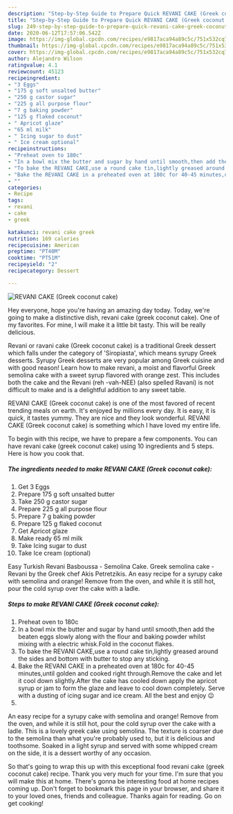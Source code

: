 ```yaml
---
description: "Step-by-Step Guide to Prepare Quick REVANI CAKE (Greek coconut cake)"
title: "Step-by-Step Guide to Prepare Quick REVANI CAKE (Greek coconut cake)"
slug: 249-step-by-step-guide-to-prepare-quick-revani-cake-greek-coconut-cake
date: 2020-06-12T17:57:06.542Z
image: https://img-global.cpcdn.com/recipes/e9817aca94a89c5c/751x532cq70/revani-cake-greek-coconut-cake-recipe-main-photo.jpg
thumbnail: https://img-global.cpcdn.com/recipes/e9817aca94a89c5c/751x532cq70/revani-cake-greek-coconut-cake-recipe-main-photo.jpg
cover: https://img-global.cpcdn.com/recipes/e9817aca94a89c5c/751x532cq70/revani-cake-greek-coconut-cake-recipe-main-photo.jpg
author: Alejandro Wilson
ratingvalue: 4.1
reviewcount: 45123
recipeingredient:
- "3 Eggs"
- "175 g soft unsalted butter"
- "250 g castor sugar"
- "225 g all purpose flour"
- "7 g baking powder"
- "125 g flaked coconut"
- " Apricot glaze"
- "65 ml milk"
- " Icing sugar to dust"
- " Ice cream optional"
recipeinstructions:
- "Preheat oven to 180c"
- "In a bowl mix the butter and sugar by hand until smooth,then add the beaten eggs slowly along with the flour and baking powder whilst mixing with a electric whisk.Fold in the coconut flakes."
- "To bake the REVANI CAKE,use a round cake tin,lightly greased around the sides and bottom with butter to stop any sticking."
- "Bake the REVANI CAKE in a preheated oven at 180c for 40-45 minutes,until golden and cooked right through.Remove the cake and let it cool down slightly.After the cake has cooled down apply the apricot syrup or jam to form the glaze and leave to cool down completely. Serve with a dusting of icing sugar and ice cream. All the best and enjoy 😉"
- ""
categories:
- Recipe
tags:
- revani
- cake
- greek

katakunci: revani cake greek 
nutrition: 169 calories
recipecuisine: American
preptime: "PT40M"
cooktime: "PT51M"
recipeyield: "2"
recipecategory: Dessert

---
```



![REVANI CAKE (Greek coconut cake)](https://img-global.cpcdn.com/recipes/e9817aca94a89c5c/751x532cq70/revani-cake-greek-coconut-cake-recipe-main-photo.jpg)

Hey everyone, hope you're having an amazing day today. Today, we're going to make a distinctive dish, revani cake (greek coconut cake). One of my favorites. For mine, I will make it a little bit tasty. This will be really delicious.

Revani or ravani cake (Greek coconut cake) is a traditional Greek dessert which falls under the category of &#39;Siropiasta&#39;, which means syrupy Greek desserts. Syrupy Greek desserts are very popular among Greek cuisine and with good reason! Learn how to make revani, a moist and flavorful Greek semolina cake with a sweet syrup flavored with orange zest. This includes both the cake and the Revani (reh -vah-NEE) (also spelled Ravani) is not difficult to make and is a delightful addition to any sweet table.

REVANI CAKE (Greek coconut cake) is one of the most favored of recent trending meals on earth. It's enjoyed by millions every day. It is easy, it is quick, it tastes yummy. They are nice and they look wonderful. REVANI CAKE (Greek coconut cake) is something which I have loved my entire life.


To begin with this recipe, we have to prepare a few components. You can have revani cake (greek coconut cake) using 10 ingredients and 5 steps. Here is how you cook that.

<!--inarticleads1-->

##### The ingredients needed to make REVANI CAKE (Greek coconut cake):

1. Get 3 Eggs
1. Prepare 175 g soft unsalted butter
1. Take 250 g castor sugar
1. Prepare 225 g all purpose flour
1. Prepare 7 g baking powder
1. Prepare 125 g flaked coconut
1. Get  Apricot glaze
1. Make ready 65 ml milk
1. Take  Icing sugar to dust
1. Take  Ice cream (optional)


Easy Turkish Revani Basboussa - Semolina Cake. Greek semolina cake - Revani by the Greek chef Akis Petretzikis. An easy recipe for a syrupy cake with semolina and orange! Remove from the oven, and while it is still hot, pour the cold syrup over the cake with a ladle. 

<!--inarticleads2-->

##### Steps to make REVANI CAKE (Greek coconut cake):

1. Preheat oven to 180c
1. In a bowl mix the butter and sugar by hand until smooth,then add the beaten eggs slowly along with the flour and baking powder whilst mixing with a electric whisk.Fold in the coconut flakes.
1. To bake the REVANI CAKE,use a round cake tin,lightly greased around the sides and bottom with butter to stop any sticking.
1. Bake the REVANI CAKE in a preheated oven at 180c for 40-45 minutes,until golden and cooked right through.Remove the cake and let it cool down slightly.After the cake has cooled down apply the apricot syrup or jam to form the glaze and leave to cool down completely. Serve with a dusting of icing sugar and ice cream. All the best and enjoy 😉
1. 


An easy recipe for a syrupy cake with semolina and orange! Remove from the oven, and while it is still hot, pour the cold syrup over the cake with a ladle. This is a lovely greek cake using semolina. The texture is coarser due to the semolina than what you&#39;re probably used to, but it is delicious and toothsome. Soaked in a light syrup and served with some whipped cream on the side, it is a dessert worthy of any occasion. 

So that's going to wrap this up with this exceptional food revani cake (greek coconut cake) recipe. Thank you very much for your time. I'm sure that you will make this at home. There's gonna be interesting food at home recipes coming up. Don't forget to bookmark this page in your browser, and share it to your loved ones, friends and colleague. Thanks again for reading. Go on get cooking!
